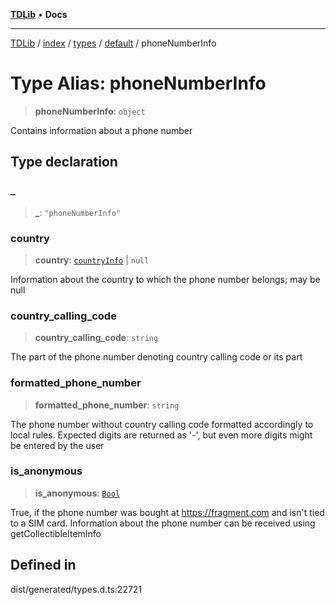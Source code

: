 [**TDLib**](../../../../../../README.md) • **Docs**

***

[TDLib](../../../../../../modules.md) / [index](../../../../../README.md) / [types](../../../README.md) / [default](../README.md) / phoneNumberInfo

# Type Alias: phoneNumberInfo

> **phoneNumberInfo**: `object`

Contains information about a phone number

## Type declaration

### \_

> **\_**: `"phoneNumberInfo"`

### country

> **country**: [`countryInfo`](countryInfo.md) \| `null`

Information about the country to which the phone number belongs; may be null

### country\_calling\_code

> **country\_calling\_code**: `string`

The part of the phone number denoting country calling code or its part

### formatted\_phone\_number

> **formatted\_phone\_number**: `string`

The phone number without country calling code formatted accordingly to local rules. Expected digits are returned as '-', but even more digits might be entered by the user

### is\_anonymous

> **is\_anonymous**: [`Bool`](Bool.md)

True, if the phone number was bought at https://fragment.com and isn't tied to a SIM card. Information about the phone number can be received using getCollectibleItemInfo

## Defined in

dist/generated/types.d.ts:22721
